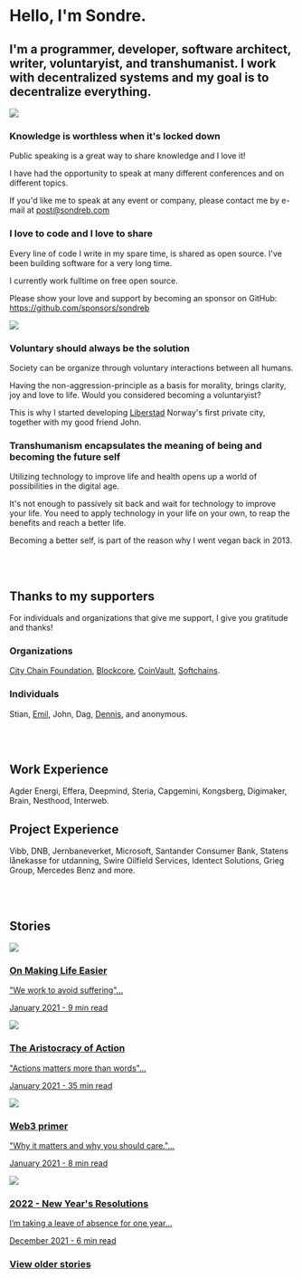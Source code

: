 # Hello, I'm Sondre.

<h2 class="highlight">
I'm a programmer, developer, software architect, writer, voluntaryist, and transhumanist. 
I work with decentralized systems and my goal is to decentralize everything.</h2>

<!-- <div class="scroll-label">Scroll for more</div> -->

<a href="images/Sondre_Bjellas_on_stage.jpg"><img src="images/Sondre_Bjellas_on_stage.jpg" class="thumbnail-right" /></a><h3>Knowledge is worthless when it's locked down</h3>

<p class="margin">Public speaking is a great way to share knowledge and I love it!</p>

<p class="margin">I have had the opportunity to speak at many different conferences and on different topics.</p>

<p class="margin">If you'd like me to speak at any event or company, please contact me by e-mail at <a href="mailto:post@sondreb.com">post@sondreb.com</a></p>

<h3>I love to code and I love to share</h3>

<p class="margin">Every line of code I write in my spare time, is shared as open source. I've been building software for a very long time.</p>

<p class="margin">I currently work fulltime on free open source.</p>

<p class="margin">Please show your love and support by becoming an sponsor on GitHub: <a href="https://github.com/sponsors/sondreb">https://github.com/sponsors/sondreb</a></p>

<a href="images/anarchism.jpg"><img src="images/anarchism.jpg" class="thumbnail-right" /></a><h3>Voluntary should always be the solution</h3>

<p class="margin">Society can be organize through voluntary interactions between all humans.</p>

<p class="margin">Having the non-aggression-principle as a basis for morality, brings clarity, joy and love to life. Would you considered becoming a voluntaryist?</p>

<p class="margin">This is why I started developing <a href="https://www.liberstad.com/">Liberstad</a> Norway's first private city, together with my good friend John.</p>


<h3>Transhumanism encapsulates the meaning of being and becoming the future self</h3>

<p class="margin">Utilizing technology to improve life and health opens up a world of possibilities in the digital age.</p>

<p class="margin">It's not enough to passively sit back and wait for technology to improve your life. You need to apply technology in your life on your own, to reap the benefits and reach a better life.</p>

<p class="margin">Becoming a better self, is part of the reason why I went vegan back in 2013.</p>

<br><br>

<h2><a name="thanks"></a>Thanks to my supporters</h2>

<p class="margin">
For individuals and organizations that give me support, I give you gratitude and thanks!
</p>

<h3>Organizations</h3>

<p class="margin">
<a href="https://www.city-chain.org/" class="underline">City Chain Foundation</a>, <a
    href="https://www.blockcore.net/" class="underline">Blockcore</a>, <a
    href="https://www.coinvault.io/" class="underline">CoinVault</a>, <a
    href="https://www.softchains.net/" class="underline">Softchains</a>.
</p>

<h3>Individuals</h3>

<p class="margin">
Stian, <a href="https://github.com/emilm">Emil</a>, John, Dag, <a href="https://github.com/dlandi">Dennis</a>, and anonymous.
</p>

<br><br>

<h2>Work Experience</h2>

<p class="margin">
Agder Energi, Effera, Deepmind, Steria, Capgemini, Kongsberg, Digimaker, Brain, Nesthood, Interweb.
</p>

<h2>Project Experience</h2>

<p class="margin">
Vibb, DNB, Jernbaneverket, Microsoft, Santander Consumer Bank, Statens lånekasse for utdanning, Swire Oilfield Services, Identect Solutions, Grieg Group, Mercedes Benz and more.
</p>

<br><br>

<h2>Stories</h2>

<!-- This structure is easier to just do with HTML. URLs won't be parsed as this is HTML, so we have to manually link to .html and not .md -->

<a class="post" href="on-making-life-easier">
    <div class="thumbnail"><img src="on-making-life-easier/headline.jpg"></div>
    <div class="abstract">
        <h3>On Making Life Easier</h3>
        <p class="p1">"We work to avoid suffering"...</p>
        <p class="date">January 2021 - 9 min read</p>
    </div>
</a>

<a class="post" href="the-aristocracy-of-action">
    <div class="thumbnail"><img src="the-aristocracy-of-action/headline.jpg"></div>
    <div class="abstract">
        <h3>The Aristocracy of Action</h3>
        <p class="p1">"Actions matters more than words"...</p>
        <p class="date">January 2021 - 35 min read</p>
    </div>
</a>

<a class="post" href="web3-primer">
    <div class="thumbnail"><img src="web3-primer/headline.jpg"></div>
    <div class="abstract">
        <h3>Web3 primer</h3>
        <p class="p1">"Why it matters and why you should care."...</p>
        <p class="date">January 2021 - 8 min read</p>
    </div>
</a>

<a class="post" href="2022-new-years-resolutions">
    <div class="thumbnail"><img src="2022-new-years-resolutions/headline.jpg"></div>
    <div class="abstract">
        <h3>2022 - New Year's Resolutions</h3>
        <p class="p1">I’m taking a leave of absence for one year...</p>
        <p class="date">December 2021 - 6 min read</p>
    </div>
</a>

<h3><a href="archive">View older stories</a></h3>
